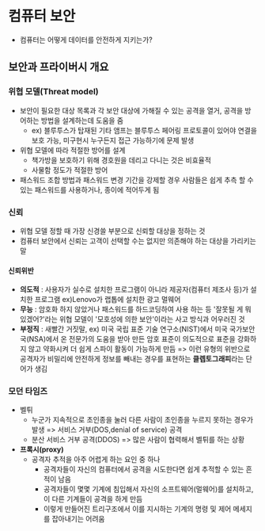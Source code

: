 # 컴퓨터 보안

- 컴퓨터는 어떻게 데이터를 안전하게 지키는가?



## 보안과 프라이버시 개요

### 위협 모델(Threat model)

- 보안이 필요한 대상 목록과 각 보안 대상에 가해질 수 있는 공격을 열거, 공격을 방어하는 방법을 설계하는데 도움을 줌
  - ex) 블루투스가 탑재된 기타 앰프는 블루투스 페어링 프로토콜이 있어야 연결을 보호 가능, 미구현시 누구든지 접근 가능하기에 문제 발생
- 위협 모델에 따라 적절한 방어를 설계
  - 책가방을 보호하기 위해 경호원을 데리고 다니는 것은 비효율적
  - 사물함 정도가 적절한 방어
- 패스워드 조합 방법과 패스워드 변경 기간을 강제할 경우 사람들은 쉽게 추측 할 수 있는 패스워드를 사용하거나, 종이에 적어두게 됨

### 신뢰

- 위협 모델 정할 때 가장 신경쓸 부분으로 신뢰할 대상을 정하는 것
- 컴퓨터 보안에서 신뢰는 고객이 선택할 수는 없지만 의존해야 하는 대상을 가리키는 말

#### 신뢰위반

- **의도적** : 사용자가 실수로 설치한 프로그램이 아니라 제공자(컴퓨터 제조사 등)가 설치한 프로그램 ex)Lenovo가 랩톱에 설치한 광고 멀웨어
- **무능** : 암호화 하지 않았거나 패스워드를 하드코딩하여 사용 하는 등 '잘못될 게 뭐 있겠어?'라는 위협 모델이 '모호성에 의한 보안'이라는 사고 방식과 어우러진 것
- **부정직** : 새빨간 거짓말, ex) 미국 국립 표준 기술 연구소(NIST)에서 미국 국가보안국(NSA)에서 온 전문가의 도움을 받아 만든 암호 표준이 의도적으로 표준을 강화하지 않고 약화시켜 더 쉽게 스파이 활동이 가능하게 만듬 => 이런 유형의 위반으로 공격자가 비밀리에 안전하게 정보를 빼내는 경우를 표현하는 **클렙토그래피**라는 단어가 생김

### 모던 타임즈

- 벨튀
  - 누군가 지속적으로 초인종을 눌러 다른 사람이 초인종을 누르지 못하는 경우가 발생 => 서비스 거부(DOS,denial of service) 공격
  - 분산 서비스 거부 공격(DDOS) => 많은 사람이 협력해서 벨튀를 하는 상황
- **프록시(proxy)**
  - 공격자 추적을 아주 어렵게 하는 요인 중 하나
    - 공격자들이 자신의 컴퓨터에서 공격을 시도한다면 쉽게 추적할 수 있는 흔적이 남음
    - 공격자들이 몇몇 기계에 침입해서 자신의 소프트웨어(멀웨어)를 설치하고, 이 다른 기계들이 공격을 하게 만듬
    - 이렇게 만들어진 트리구조에서 이를 지시하는 기계의 명령 및 제어 메세지를 잡아내기는 어려움